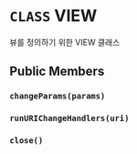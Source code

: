 # `CLASS` VIEW
뷰를 정의하기 위한 VIEW 클래스

## Public Members

### `changeParams(params)`

### `runURIChangeHandlers(uri)`

### `close()`
